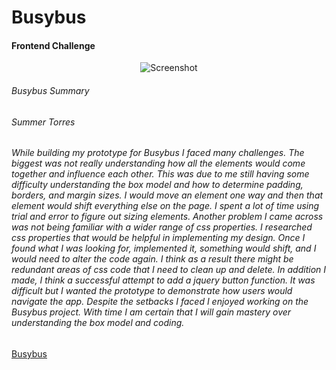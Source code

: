 # Busybus
#### Frontend Challenge


<p align="center"><img src="https://user-images.githubusercontent.com/36306207/46852457-f1881b80-cdaf-11e8-8b5f-2090b7ff4f89.png" alt="Screenshot"/></p>

###### Busybus Summary
###### Summer Torres

###### <p>While building my prototype for Busybus I faced many challenges.  The biggest was not really understanding how all the elements would come together and influence each other.  This was due to me still having some difficulty understanding the box model and how to determine padding, borders, and margin sizes.   I would move an element one way and then that element would shift everything else on the page.  I spent a lot of time using trial and error to figure out sizing elements.  Another problem I came across was not being familiar with a wider range of css properties.  I researched css properties that would be helpful in implementing my design.  Once I found what I was looking for, implemented it, something would shift, and I would need to alter the code again.  I think as a result there might be redundant areas of css code that I need to clean up and delete.  In addition I made, I think a successful attempt to add a jquery button function.  It was difficult but I wanted the prototype to demonstrate how users would navigate the app.  Despite the setbacks I faced I enjoyed working on the Busybus project.  With time I am certain that I will gain mastery over understanding the box model and coding.</p>

[Busybus](https://mt-hiraki.github.io/Busybus/)

